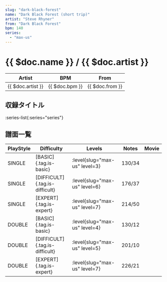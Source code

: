 ```yaml
---
slug: "dark-black-forest"
name: "Dark Black Forest (short trip)"
artist: "Steve Rhyner"
from: "Dark Black Forest"
bpm: 140
series:
  - "max-us"
---
```


# {{ $doc.name }} / {{ $doc.artist }}

|Artist|BPM|From|
|------|---|----|
|{{ $doc.artist }}|{{ $doc.bpm }}|{{ $doc.from }}|

## 収録タイトル

:series-list{:series="series"}

## 譜面一覧

|PlayStyle|Difficulty|Levels|Notes|Movie|
|---------|----------|------|-----|-----|
|SINGLE|[BASIC]{.tag.is-basic}|<div class="field is-grouped is-grouped-multiline"> :level{slug="max-us" level=3}</div>|130/34||
|SINGLE|[DIFFICULT]{.tag.is-difficult}|<div class="field is-grouped is-grouped-multiline"> :level{slug="max-us" level=6}</div>|176/37||
|SINGLE|[EXPERT]{.tag.is-expert}|<div class="field is-grouped is-grouped-multiline"> :level{slug="max-us" level=7}</div>|214/50||
|DOUBLE|[BASIC]{.tag.is-basic}|<div class="field is-grouped is-grouped-multiline"> :level{slug="max-us" level=4}</div>|130/12||
|DOUBLE|[DIFFICULT]{.tag.is-difficult}|<div class="field is-grouped is-grouped-multiline"> :level{slug="max-us" level=5}</div>|201/10||
|DOUBLE|[EXPERT]{.tag.is-expert}|<div class="field is-grouped is-grouped-multiline"> :level{slug="max-us" level=7}</div>|226/21||
